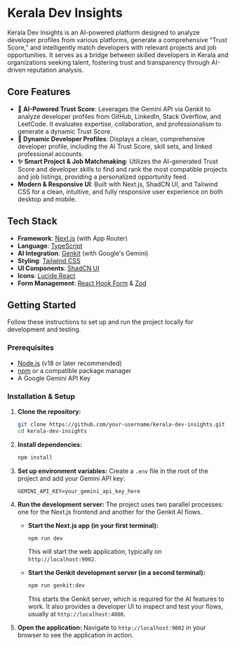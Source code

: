 # Kerala Dev Insights

Kerala Dev Insights is an AI-powered platform designed to analyze developer profiles from various platforms, generate a comprehensive "Trust Score," and intelligently match developers with relevant projects and job opportunities. It serves as a bridge between skilled developers in Kerala and organizations seeking talent, fostering trust and transparency through AI-driven reputation analysis.

## Core Features

-   **🤖 AI-Powered Trust Score**: Leverages the Gemini API via Genkit to analyze developer profiles from GitHub, LinkedIn, Stack Overflow, and LeetCode. It evaluates expertise, collaboration, and professionalism to generate a dynamic Trust Score.
-   **👤 Dynamic Developer Profiles**: Displays a clean, comprehensive developer profile, including the AI Trust Score, skill sets, and linked professional accounts.
-   **✨ Smart Project & Job Matchmaking**: Utilizes the AI-generated Trust Score and developer skills to find and rank the most compatible projects and job listings, providing a personalized opportunity feed.
-   **Modern & Responsive UI**: Built with Next.js, ShadCN UI, and Tailwind CSS for a clean, intuitive, and fully responsive user experience on both desktop and mobile.

## Tech Stack

-   **Framework**: [Next.js](https://nextjs.org/) (with App Router)
-   **Language**: [TypeScript](https://www.typescriptlang.org/)
-   **AI Integration**: [Genkit](https://firebase.google.com/docs/genkit) (with Google's Gemini)
-   **Styling**: [Tailwind CSS](https://tailwindcss.com/)
-   **UI Components**: [ShadCN UI](https://ui.shadcn.com/)
-   **Icons**: [Lucide React](https://lucide.dev/)
-   **Form Management**: [React Hook Form](https://react-hook-form.com/) & [Zod](https://zod.dev/)

## Getting Started

Follow these instructions to set up and run the project locally for development and testing.

### Prerequisites

-   [Node.js](https://nodejs.org/en) (v18 or later recommended)
-   [npm](https://www.npmjs.com/) or a compatible package manager
-   A Google Gemini API Key

### Installation & Setup

1.  **Clone the repository:**
    ```bash
    git clone https://github.com/your-username/kerala-dev-insights.git
    cd kerala-dev-insights
    ```

2.  **Install dependencies:**
    ```bash
    npm install
    ```

3.  **Set up environment variables:**
    Create a `.env` file in the root of the project and add your Gemini API key:
    ```env
    GEMINI_API_KEY=your_gemini_api_key_here
    ```

4.  **Run the development server:**
    The project uses two parallel processes: one for the Next.js frontend and another for the Genkit AI flows.

    -   **Start the Next.js app (in your first terminal):**
        ```bash
        npm run dev
        ```
        This will start the web application, typically on `http://localhost:9002`.

    -   **Start the Genkit development server (in a second terminal):**
        ```bash
        npm run genkit:dev
        ```
        This starts the Genkit server, which is required for the AI features to work. It also provides a developer UI to inspect and test your flows, usually at `http://localhost:4000`.

5.  **Open the application:**
    Navigate to `http://localhost:9002` in your browser to see the application in action.
